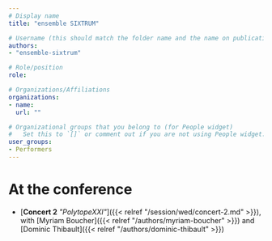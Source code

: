 ```yaml
---
# Display name
title: "ensemble SIXTRUM"

# Username (this should match the folder name and the name on publications)
authors:
- "ensemble-sixtrum"

# Role/position
role:

# Organizations/Affiliations
organizations:
- name: 
  url: ""

# Organizational groups that you belong to (for People widget)
#   Set this to `[]` or comment out if you are not using People widget.
user_groups:
- Performers
---
```

<!-- 
# About

Elit exercitation eu occaecat velit ad.
-->

# At the conference

- [**Concert 2** *"PolytopeXXI"*]({{< relref "/session/wed/concert-2.md" >}}), with [Myriam Boucher]({{< relref "/authors/myriam-boucher" >}}) and [Dominic Thibault]({{< relref "/authors/dominic-thibault" >}})